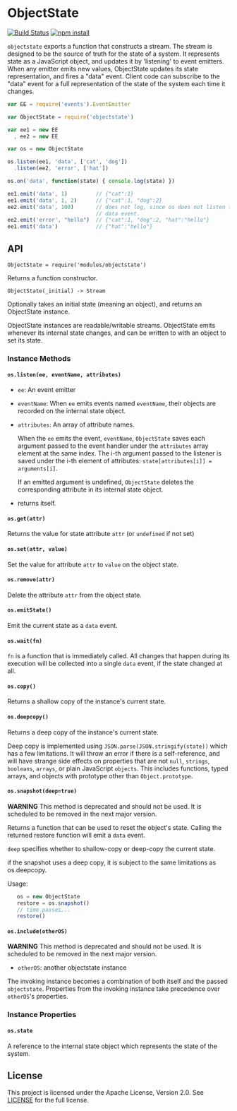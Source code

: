 # ObjectState

[![Build Status](http://img.shields.io/travis/urbanairship/objectstate/master.svg?style=flat)](https://travis-ci.org/urbanairship/objectstate)
[![npm install](http://img.shields.io/npm/dm/objectstate.svg?style=flat)](https://www.npmjs.org/package/objectstate)

`objectstate` exports a function that constructs a stream. The stream is
designed to be the source of truth for the state of a system. It represents
state as a JavaScript object, and updates it by 'listening' to event emitters.
When any emitter emits new values, ObjectState updates its state
representation, and fires a "data" event. Client code can subscribe to the
"data" event for a full representation of the state of the system each time
it changes.

```javascript
var EE = require('events').EventEmitter

var ObjectState = require('objectstate')

var ee1 = new EE
  , ee2 = new EE

var os = new ObjectState

os.listen(ee1, 'data', ['cat', 'dog'])
  .listen(ee2, 'error', ['hat'])

os.on('data', function(state) { console.log(state) })

ee1.emit('data', 1)         // {"cat":1}
ee1.emit('data', 1, 2)      // {"cat":1, "dog":2}
ee2.emit('data', 100)       // does not log, since os does not listen to ee2's
                            // data event.
ee2.emit('error', "hello")  // {"cat":1, "dog":2, "hat":"hello"}
ee1.emit('data')            // {"hat":"hello"}
```

## API

`ObjectState = require('modules/objectstate')`

Returns a function constructor.

`ObjectState(_initial) -> Stream`

Optionally takes an initial state (meaning an object), and returns an
ObjectState instance.

ObjectState instances are readable/writable streams. ObjectState emits whenever
its internal state changes, and can be written to with an object to set its
state.

### Instance Methods

#### `os.listen(ee, eventName, attributes)`

 - `ee`: An event emitter

 - `eventName`: When `ee` emits events named `eventName`, their objects are
   recorded on the internal state object.

 - `attributes`: An array of attribute names.
 
   When the `ee` emits the event, `eventName`, `ObjectState` saves each
   argument passed to the event handler under the `attributes` array element at
   the same index. The i-th argument passed to the listener is saved under the
   i-th element of attributes: `state[attributes[i]] = arguments[i]`.

   If an emitted argument is undefined, `ObjectState` deletes
   the corresponding attribute in its internal state object.

 - returns itself.

#### `os.get(attr)`

Returns the value for state attribute `attr` (or `undefined` if not set)

#### `os.set(attr, value)`

Set the value for attribute `attr` to `value` on the object state.

#### `os.remove(attr)`

Delete the attribute `attr` from the object state.

#### `os.emitState()`

Emit the current state as a `data` event.

#### `os.wait(fn)`

`fn` is a function that is immediately called. All changes that happen
during its execution will be collected into a single `data` event, if the state
changed at all.

#### `os.copy()`

Returns a shallow copy of the instance's current state.

#### `os.deepcopy()`

Returns a deep copy of the instance's current state.

Deep copy is implemented using `JSON.parse(JSON.stringify(state))` which has
a few limitations.  It will throw an error if there is a self-reference,
and will have strange side effects on properties that are not `null`, `strings`,
`booleans`, `arrays`, or plain JavaScript `objects`.  This includes functions,
typed arrays, and objects with prototype other than `Object.prototype`.

#### `os.snapshot(deep=true)`

**WARNING** This method is deprecated and should not be used. It is scheduled to
be removed in the next major version.

Returns a function that can be used to reset the object's state. Calling the
returned restore function will emit a `data` event. 

`deep` specifies whether to shallow-copy or deep-copy the current state.

if the snapshot uses a deep copy, it is subject to the same limitations as
os.deepcopy.

Usage:

```javascript
   os = new ObjectState
   restore = os.snapshot()
   // time passes...
   restore()
```

#### `os.include(otherOS)`

**WARNING** This method is deprecated and should not be used. It is scheduled to
be removed in the next major version.

 - `otherOS`: another objectstate instance

The invoking instance becomes a combination of both itself and the passed
`objectstate`. Properties from the invoking instance take precedence over
`otherOS`'s properties.

### Instance Properties

#### `os.state`

A reference to the internal state object which represents the state of the
system.

## License 

This project is licensed under the Apache License, Version 2.0. See
[LICENSE](./LICENSE) for the full license.
